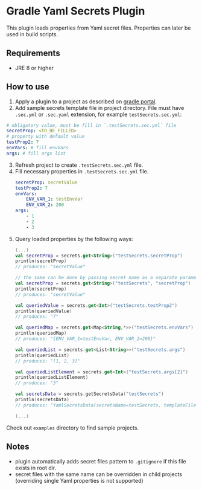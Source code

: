 # Gradle Yaml Secrets Plugin
This plugin loads properties from Yaml secret files.
Properties can later be used in build scripts.

## Requirements
* JRE 8 or higher

## How to use
1. Apply a plugin to a project as described on [gradle portal](https://plugins.gradle.org/plugin/com.pswidersk.yaml-secrets-plugin).
2. Add sample secrets template file in project directory. File must have `.sec.yml` or `.sec.yaml` extension, for example `testSecrets.sec.yml`:
```yaml
# obligatory value, must be fill in `.testSecrets.sec.yml` file
secretProp: <TO_BE_FILLED>
# property with default value
testProp2: 7
envVars: # fill envVars
args: # fill args list
```
3. Refresh project to create `.testSecrets.sec.yml` file.
4. Fill necessary properties in `.testSecrets.sec.yml` file.
    ```yaml
    secretProp: secretValue
    testProp2: 7
    envVars:
        ENV_VAR_1: testEnvVar
        ENV_VAR_2: 200
    args: 
        - 1
        - 2
        - 3
    ```
5. Query loaded properties by the following ways:
    ```kotlin
    (...)
    val secretProp = secrets.get<String>("testSecrets.secretProp")
    println(secretProp)
    // produces: "secretValue"
    
    // the same can be done by passing secret name as a separate parameter:
    val secretProp = secrets.get<String>("testSecrets", "secretProp")
    println(secretProp)
    // produces: "secretValue"
    
    val queriedValue = secrets.get<Int>("testSecrets.testProp2")
    println(queriedValue)
    // produces: "7"
    
    val queriedMap = secrets.get<Map<String,*>>("testSecrets.envVars")
    println(queriedMap)
    // produces: "{ENV_VAR_1=testEnvVar, ENV_VAR_2=200}"
    
    val queriedList = secrets.get<List<String>>("testSecrets.args")
    println(queriedList)
    // produces: "[1, 2, 3]"
    
    val queriedListElement = secrets.get<Int>("testSecrets.args[2]")
    println(queriedListElement)
    // produces: "3"
   
    val secretsData = secrets.getSecretsData("testSecrets")
    println(secretsData)
    // produces: "YamlSecretsData(secretsName=testSecrets, templateFile=<sample_path>\testSecrets.sec.yml, propertiesFile=<samplePath>\.testSecrets.sec.yml, properties={secretProp=secretValue (...)})"

    (...)
    ```

Check out `examples` directory to find sample projects.

## Notes
* plugin automatically adds secret files pattern to `.gitignore` if this file exists in root dir.
* secret files with the same name can be overridden in child projects (overriding single Yaml properties is not supported) 